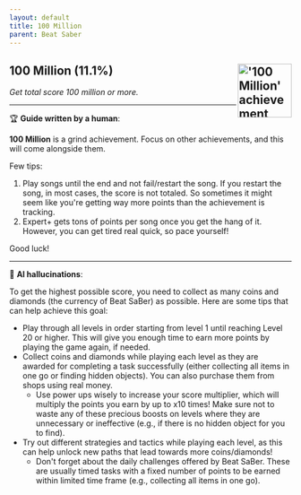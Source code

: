```yaml
---
layout: default
title: 100 Million
parent: Beat Saber
---
```


## 100 Million (11.1%) <img align="right" src="https://cdn.cloudflare.steamstatic.com/steamcommunity/public/images/apps/620980/cc071c3d9d6ef6584d3814b8f40c916efa86268f.jpg" alt="'100 Million' achievement icon" width="96" height="96">

_Get total score 100 million or more._

---

:trophy: **Guide written by a human**:

**100 Million** is a grind achievement. Focus on other achievements, and this will come alongside them.

Few tips:

1. Play songs until the end and not fail/restart the song. If you restart the song, in most cases, the score is not totaled. So sometimes it might seem like you're getting way more points than the achievement is tracking.
2. Expert+ gets tons of points per song once you get the hang of it. However, you can get tired real quick, so pace yourself!

Good luck!

---

:robot: **AI hallucinations**:

To get the highest possible score, you need to collect as many coins and diamonds (the currency of Beat SaBer) as possible. Here are some tips that can help achieve this goal:

- Play through all levels in order starting from level 1 until reaching Level 20 or higher. This will give you enough time to earn more points by playing the game again, if needed.
- Collect coins and diamonds while playing each level as they are awarded for completing a task successfully (either collecting all items in one go or finding hidden objects). You can also purchase them from shops using real money.
  - Use power ups wisely to increase your score multiplier, which will multiply the points you earn by up to x10 times! Make sure not to waste any of these precious boosts on levels where they are unnecessary or ineffective (e.g., if there is no hidden object for you to find).
- Try out different strategies and tactics while playing each level, as this can help unlock new paths that lead towards more coins/diamonds!
  - Don't forget about the daily challenges offered by Beat SaBer. These are usually timed tasks with a fixed number of points to be earned within limited time frame (e.g., collecting all items in one go).
